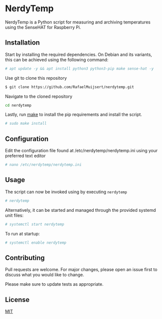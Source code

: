 # NerdyTemp

NerdyTemp is a Python script for measuring and archiving temperatures using the SenseHAT for Raspberry Pi.

## Installation
Start by installing the required dependencies. On Debian and its variants, this can be achieved using the following command:
```bash
# apt update -y && apt install python3 python3-pip make sense-hat -y
```

Use git to clone this repository

```bash
$ git clone https://github.com/RafaelMuijsert/nerdytemp.git
```

Navigate to the cloned repository
```bash
cd nerdytemp
```

Lastly, run [make](https://www.gnu.org/software/make/) to install the pip requirements and install the script.
```bash
# sudo make install
```

## Configuration
Edit the configuration file found at /etc/nerdytemp/nerdytemp.ini using your preferred text editor

```bash
# nano /etc/nerdytemp/nerdytemp.ini
```

## Usage
The script can now be invoked using by executing `nerdytemp`
```bash
# nerdytemp
```
Alternatively, it can be started and managed through the provided systemd unit files:
```bash
# systemctl start nerdytemp
```
To run at startup:
```bash
# systemctl enable nerdytemp
```

## Contributing

Pull requests are welcome. For major changes, please open an issue first
to discuss what you would like to change.

Please make sure to update tests as appropriate.

## License

[MIT](https://choosealicense.com/licenses/mit/)